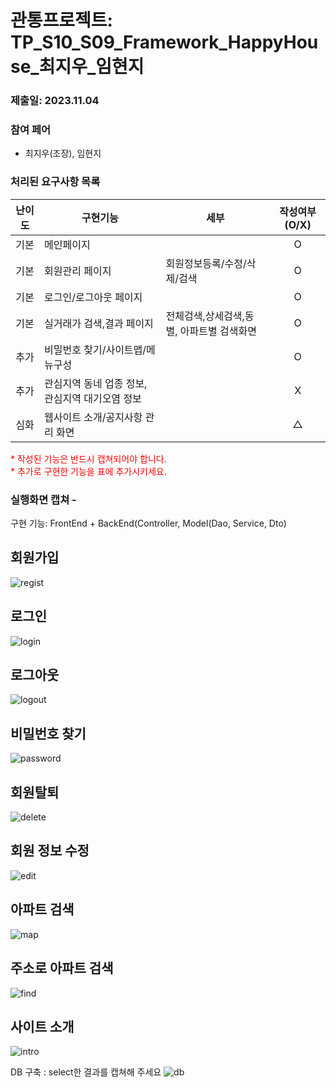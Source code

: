 # 관통프로젝트: TP_S10_S09_Framework_HappyHouse_최지우_임현지
### 제출일: 2023.11.04

### 참여 페어
- 최지우(조장), 임현지

### 처리된 요구사항 목록
 
|난이도|구현기능|세부|작성여부(O/X)|
|:---:|---|---|:---:|
|기본|메인페이지||O|
|기본|회원관리 페이지|회원정보등록/수정/삭제/검색|O|
|기본|로그인/로그아웃 페이지||O|
|기본|실거래가 검색,결과 페이지|전체검색,상세검색,동별, 아파트별 검색화면|O|
|추가|비밀번호 찾기/사이트맵/메뉴구성||O|
|추가|관심지역 동네 업종 정보, 관심지역 대기오염 정보||X|
|심화|웹사이트 소개/공지사항 관리 화면||△|


 
<span style="color:red">
* 작성된 기능은 반드시 캡쳐되어야 합니다.<br>
* 추가로 구현한 기능을 표에 추가시키세요.
</span>

### 실행화면 캡쳐 -
구현 기능: FrontEnd + BackEnd(Controller, Model(Dao, Service, Dto)
## 회원가입
![regist](/uploads/882dd4865b969b219939c183c2818054/regist.gif)
## 로그인
![login](/uploads/41954def1482d47c4e54a4d4ec686659/login.gif)
## 로그아웃
![logout](/uploads/4366b0517eb087abb46f7d40d4a4f168/logout.gif)
## 비밀번호 찾기
![password](/uploads/7da03e8039d7a07fe0420f9b40b44234/password.gif)
## 회원탈퇴
![delete](/uploads/72458493e146723b7094d72bed10ad01/delete.gif)
## 회원 정보 수정
![edit](/uploads/18dab4d559400804af3b03466456a23e/edit.gif)
## 아파트 검색
![map](/uploads/e4dad9c26cefac803b351f457a76461e/map.gif)
## 주소로 아파트 검색
![find](/uploads/8ab9e2a7b1b68803ffc408b7e665a2bd/find.gif)
## 사이트 소개
![intro](/uploads/2deb036af9bb0ffd7e5c4a899d10f4b2/intro.gif)





DB 구축 : select한 결과를 캡쳐해 주세요
![db](/uploads/279b9b3b910dad9c5d317a04fe57cc35/db.PNG)

